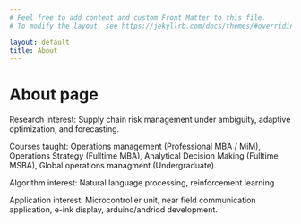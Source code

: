 ```yaml
---
# Feel free to add content and custom Front Matter to this file.
# To modify the layout, see https://jekyllrb.com/docs/themes/#overriding-theme-defaults

layout: default
title: About
---
```


# About page

Research interest: Supply chain risk management under ambiguity, adaptive optimization, and forecasting.

Courses taught: Operations management (Professional MBA / MiM), Operations Strategy (Fulltime MBA), Analytical Decision Making (Fulltime MSBA), Global operations managment (Undergraduate).

Algorithm interest: Natural language processing, reinforcement learning

Application interest: Microcontroller unit, near field communication application, e-ink display, arduino/andriod development.
